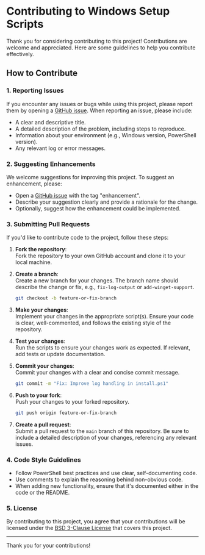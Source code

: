 # Contributing to Windows Setup Scripts

Thank you for considering contributing to this project! Contributions are welcome and appreciated. Here are some guidelines to help you contribute effectively.

## How to Contribute

### 1. Reporting Issues
If you encounter any issues or bugs while using this project, please report them by opening a [GitHub issue](https://github.com/rickgemignani/Windows-Setup/issues). When reporting an issue, please include:
- A clear and descriptive title.
- A detailed description of the problem, including steps to reproduce.
- Information about your environment (e.g., Windows version, PowerShell version).
- Any relevant log or error messages.

### 2. Suggesting Enhancements
We welcome suggestions for improving this project. To suggest an enhancement, please:
- Open a [GitHub issue](https://github.com/rickgemignani/Windows-Setup/issues) with the tag "enhancement".
- Describe your suggestion clearly and provide a rationale for the change.
- Optionally, suggest how the enhancement could be implemented.

### 3. Submitting Pull Requests
If you'd like to contribute code to the project, follow these steps:

1. **Fork the repository**:  
   Fork the repository to your own GitHub account and clone it to your local machine.

2. **Create a branch**:  
   Create a new branch for your changes. The branch name should describe the change or fix, e.g., `fix-log-output` or `add-winget-support`.
   ```bash
   git checkout -b feature-or-fix-branch
   ```

3. **Make your changes**:  
   Implement your changes in the appropriate script(s). Ensure your code is clear, well-commented, and follows the existing style of the repository.

4. **Test your changes**:  
   Run the scripts to ensure your changes work as expected. If relevant, add tests or update documentation.

5. **Commit your changes**:  
   Commit your changes with a clear and concise commit message. 
   ```bash
   git commit -m "Fix: Improve log handling in install.ps1"
   ```

6. **Push to your fork**:  
   Push your changes to your forked repository.
   ```bash
   git push origin feature-or-fix-branch
   ```

7. **Create a pull request**:  
   Submit a pull request to the `main` branch of this repository. Be sure to include a detailed description of your changes, referencing any relevant issues.

### 4. Code Style Guidelines
- Follow PowerShell best practices and use clear, self-documenting code.
- Use comments to explain the reasoning behind non-obvious code.
- When adding new functionality, ensure that it's documented either in the code or the README.

### 5. License
By contributing to this project, you agree that your contributions will be licensed under the [BSD 3-Clause License](LICENSE) that covers this project.

---

Thank you for your contributions!

